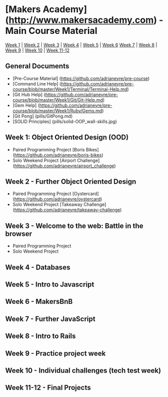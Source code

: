 # [Makers Academy] (http://www.makersacademy.com) - Main Course Material

[Week 1](#Week1) | [Week 2](#Week2) | [Week 3](#Week3) | [Week 4](#Week4) | [Week 5](#Week5) | [Week 6](#Week6)
[Week 7](#Week7) | [Week 8](#Week8) | [Week 9](#Week9) | [Week 10](#Week10) | [Week 11-12](#Week1112)

## General Documents

* [Pre-Course Material] (https://github.com/adrianeyre/pre-course)
* [Command Line Help] (https://github.com/adrianeyre/pre-course/blob/master/Week1/Terminal/Terminal-Help.md)
* [Git Hub Help] (https://github.com/adrianeyre/pre-course/blob/master/Week1/Git/Git-Help.md)
* [Gem Help] (https://github.com/adrianeyre/pre-course/blob/master/Week1/Ruby/Gems.md)
* [Git Pong] (pills/GitPong.md)
* [SOLID Principles] (pills/solid-OOP_wall-skills.jpg)

## <a name="Week1">Week 1: Object Oriented Design (OOD)</a>
* Paired Programming Project [Boris Bikes] (https://github.com/adrianeyre/boris-bikes)
* Solo Weekend Project [Airport Challenge] (https://github.com/adrianeyre/airport_challenge)

## <a name="Week2">Week 2 - Further Object Oriented Design</a>
* Paired Programming Project [Oystercard] (https://github.com/adrianeyre/oystercard)
* Solo Weekend Project [Takeaway Challenge] (https://github.com/adrianeyre/takeaway-challenge)

## <a name="Week3">Week 3 - Welcome to the web: Battle in the browser</a>
* Paired Programming Project
* Solo Weekend Project

## <a name="Week4">Week 4 - Databases</a>

## <a name="Week5">Week 5 - Intro to Javascript</a>

## <a name="Week6">Week 6 - MakersBnB</a>

## <a name="Week7">Week 7 - Further JavaScript</a>

## <a name="Week8">Week 8 - Intro to Rails</a>

## <a name="Week9">Week 9 - Practice project week</a>

## <a name="Week10">Week 10 - Individual challenges (tech test week)</a>

## <a name="Week1112">Week 11-12 - Final Projects</a>
